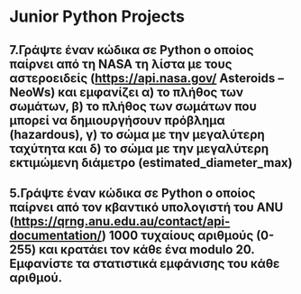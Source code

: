 
# Junior Python Projects



## 7.Γράψτε έναν κώδικα σε Python ο οποίος παίρνει από τη NASA τη λίστα με τους αστεροειδείς (https://api.nasa.gov/ Asteroids – NeoWs) και εμφανίζει α) το πλήθος των σωμάτων, β) το πλήθος των σωμάτων που μπορεί να δημιουργήσουν πρόβλημα (hazardous), γ) το σώμα με την μεγαλύτερη ταχύτητα και δ) το σώμα με την μεγαλύτερη εκτιμώμενη διάμετρο (estimated_diameter_max)



## 5.Γράψτε έναν κώδικα σε Python ο οποίος παίρνει από τον κβαντικό υπολογιστή του ANU (https://qrng.anu.edu.au/contact/api-documentation/) 1000 τυχαίους αριθμούς (0-255) και κρατάει τον κάθε ένα modulo 20. Εμφανίστε τα στατιστικά εμφάνισης του κάθε αριθμού.
